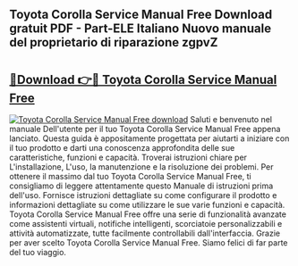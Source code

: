 ## Toyota Corolla Service Manual Free Download gratuit PDF - Part-ELE Italiano Nuovo manuale del proprietario di riparazione zgpvZ

# <h2><a href="http://dfdktsf.blite.top/?on=Toyota+Corolla+Service+Manual+Free">🔗Download 👉🔴 Toyota Corolla Service Manual Free</a></h2>

[![Toyota Corolla Service Manual Free download](https://i.imgur.com/lujVjoI.png)](http://dfdktsf.blite.top/?on=Toyota+Corolla+Service+Manual+Free)
Saluti e benvenuto nel manuale Dell'utente per il tuo Toyota Corolla Service Manual Free appena lanciato. Questa guida è appositamente progettata per aiutarti a iniziare con il tuo prodotto e darti una conoscenza approfondita delle sue caratteristiche, funzioni e capacità. Troverai istruzioni chiare per L'installazione, L'uso, la manutenzione e la risoluzione dei problemi. Per ottenere il massimo dal tuo Toyota Corolla Service Manual Free, ti consigliamo di leggere attentamente questo Manuale di istruzioni prima dell'uso. Fornisce istruzioni dettagliate su come configurare il prodotto e informazioni dettagliate su come utilizzare le sue varie funzioni e capacità. Toyota Corolla Service Manual Free offre una serie di funzionalità avanzate come assistenti virtuali, notifiche intelligenti, scorciatoie personalizzabili e attività automatizzate, tutte facilmente controllabili dall'interfaccia. Grazie per aver scelto Toyota Corolla Service Manual Free. Siamo felici di far parte del tuo viaggio.
